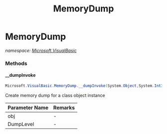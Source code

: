 ﻿---
title: MemoryDump
---

# MemoryDump
_namespace: [Microsoft.VisualBasic](N-Microsoft.VisualBasic.html)_





### Methods

#### __dumpInvoke
```csharp
Microsoft.VisualBasic.MemoryDump.__dumpInvoke(System.Object,System.Int32)
```
Create memory dump for a class object instance

|Parameter Name|Remarks|
|--------------|-------|
|obj|-|
|DumpLevel|-|



